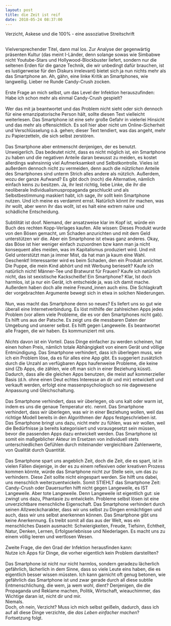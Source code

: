 ```yaml
---
layout: post
title: die Zeit ist reif
date: 2018-05-24 08:37:00
---
```


Verzicht, Askese und die 100% - eine assoziative Streitschrift<br><br>

Vielversprechender Titel, dann mal los. Zur Analyse der gegenwärtig präsenten Kultur (das meint I-Länder, denn solange sowas wie Simbabwe nicht Youtube-Stars und Hollywood-Blockbuster liefert, sondern nur die seltenen Erden für die ganze Technik, die wir unbedingt dafür brauchen, ist es lustigerweise für den Diskurs irrelevant) bietet sich ja nun nichts mehr als das Smartphone an. Ah, gähn, eine linke Kritik an Smartphones, wie langweilig. Lieber ne Runde Candy-Crush zocken.<br><br>
Erste Frage an mich selbst, um das Level der Infektion herauszufinden: <br>
Habe ich schon mehr als einmal Candy-Crush gespielt?<br><br>
Wer das mit ja beantwortet und das Problem nicht sieht oder sich dennoch für eine emanzipatorische Person hält, sollte diesen Text vielleicht weiterlesen. Das Smartphone ist eine sehr große Gefahr in vielerlei Hinsicht und das mehr als offensichtlich. Es soll hier aber nicht um Online-Sicherheit und Verschlüsselung  o.ä. gehen; dieser Text tendiert, was das angeht, mehr zu Papierzetteln, die sich selbst zerstören.<br><br> Das Smartphone aber entmenscht denjenigen, der es benutzt. Unweigerlich. Das bedeutet nicht, dass es nicht möglich ist, ein Smartphone zu haben und die negativen Anteile daran bewusst zu meiden, es kostet allerdings wahnsinnig viel Aufmerksamkeit und Selbstkontrolle. Vieles ist außerdem dennoch nicht zu vermeiden, denn auch die *nützlichen* Anteile des Smartphones sind unterm Strich alles andere als nützlich. Außerdem, wozu der ganze Aufwand? Es gibt doch (noch) die Alternative, nämlich einfach keins zu besitzen. Ja, ihr lest richtig, liebe Linke, die ihr die neoliberale Individualismuspropaganda geschluckt und als Selbstbestimmung maskiert habt, ich sage, ihr sollt kein Smartphone nutzen. Und ich meine es verdammt ernst. Natürlich könnt ihr machen, was ihr wollt, aber wenn ihr das wollt, ist es halt eine extrem naive und schädliche Entscheidung. <br><br>
Subtilität ist doof. Niemand, der ansatzweise klar im Kopf ist, würde ein Buch des rechten Kopp-Verlages kaufen. Alle wissen: Dieses Produkt wurde von den Bösen gemacht, um Schaden anzurichten und mit dem Geld unterstützen wir die. 
Aber ein Smartphone ist etwas ganz anderes. Okay, das Böse ist hier weniger einfach zuzuordnen bzw kann man ja nicht konsequent alles meiden, was im Kapitalismus produziert wird. Und mit Geld unterstützt man ja immer Mist, da hat man ja kaum eine Wahl. Geschenkt! Interessanter wird es beim Schaden, den ein Produkt anrichtet. Die Puppe, die mein Kind abhört und mit Werbung berieselt? Kaufe ich natürlich nicht! Männer-Tee und Bratwurst für Frauen? Kaufe ich natürlich nicht, das ist sexistische Kackscheiße! Ein Smartphone? Klar, Ist doch harmlos, ist ja nur ein Gerät, ich entscheide ja, was ich damit mache. Außerdem haben doch alle meine Freund\_innen auch eins. Die Schlagkraft der vorgebrachten Argumente bewegt sich in etwa in solchen Niederungen.<br><br>
Nun, was macht das Smartphone denn so neues? Es liefert uns so gut wie überall eine Internetverbindung. Es löst mithilfe der zahlreichen Apps jedes Problem (vor allem viele Probleme, die es vor den Smartphones nicht gab). Es hilft uns aus der Patsche. Es zeigt uns die messbaren Daten der Umgebung und unserer selbst. Es hilft gegen Langeweile. Es beantwortet alle Fragen, die wir haben. Es kommuniziert mit uns. <br><br>
*Nichts* davon ist ein Vorteil. Dass Dinge einfacher zu werden scheinen, hat einen hohen Preis, nämlich totale Abhängigkeit von einem Gerät und völlige Entmündigung. Das Smartphone verhindert, dass ich überlegen muss, wie ich ein Problem löse, da es für alles eine App gibt. Es suggeriert zusätzlich durch die Unzahl an verfügbaren Apps haufenweise Probleme, die keine sind (Zb Apps, die zählen, wie oft man sich in einer Beziehung küsst). Dadurch, dass alle die gleichen Apps benutzen, die meist auf kommerzieller Basis (d.h. ohne einen Deut echtes Interesse an dir und mir) entwickelt und verkauft werden, erfolgt eine massenpsychologisch so nie dagewesene Anpassung und Gleichschaltung. <br><br>
Das Smartphone verhindert, dass wir überlegen, ob uns kalt oder warm ist, indem es uns die genaue Temperatur etc. nennt. Das Smartphone verhindert, dass wir überlegen, was wir in einer Beziehung wollen, weil das richtige Modell bereits in den Algorithmen der Apps festgeschrieben ist. Das Smartphone bringt uns dazu, nicht mehr zu fühlen, was wir wollen, weil die Bedürfnisse ja bereits kategorisiert und vorausgesetzt sein müssen, bevor die passenden Apps dazu entwickelt werden. Das Smartphone ist somit ein maßgeblicher Akteur im Ersetzen von individuell stets unterschiedlichen Gefühlen durch miteinander vergleichbare Zahlenwerte, von Qualität durch Quantität. <br><br>
Das Smartphone spart uns angeblich Zeit, doch die Zeit, die es spart, ist in vielen Fällen diejenige, in der es zu einem reflexiven oder kreativen Prozess kommen könnte, würde das Smartphone nicht zur Stelle sein, um das zu verhindern. Diese Zeit sollte nicht eingespart werden. Sie hilft uns dabei, uns menschlich weiterzuentwickeln. Somit STIEHLT das Smartphone Zeit: Candy-Crush oder Dauersurfen hilft nicht gegen Langeweile, es IST Langeweile. Aber tote Langeweile. Denn Langeweile ist eigentlich gut: sie zwingt uns dazu, Phantasie zu entwickeln. Probleme selbst lösen ist eine unverzichtbare menschliche Eigenschaft. Das Smartphone verhindert durch seinen Allzweckcharakter, dass wir uns selbst zu Dingen ermächtigen und auch, dass wir uns selbst anerkennen können. Das Smartphone gibt uns keine Anerkennung. Es treibt somit all das aus der Welt, was ein menschliches Dasein ausmacht: Schwierigkeiten, Freude, Tiefsinn, Echtheit, Natur, Denken, Lernen, Erfolgserlebnisse und Niederlagen. Es macht uns zu einem völlig leeren und wertlosen Wesen. <br><br>
Zweite Frage, die den Grad der Infektion herausfinden kann:<br>
           Nutze ich Apps für Dinge, die vorher eigentlich kein Problem darstellten?<br><br>
Das Smartphone ist nicht nur nicht harmlos, sondern geradezu lächerlich gefährlich, lächerlich in dem Sinne, dass so viele Leute eins haben, die es eigentlich besser wissen müssten. Ich kann garnicht oft genug betonen, wie gefährlich das Smartphone ist und zwar gerade durch all diese subtile Entmenschlichung, die wem, ja wem wohl, dient? Denjenigen, die die Propaganda und Reklame machen, Politik, Wirtschaft, wieauchimmer, das Wichtige daran ist, nicht dir und mir. <br>Niemals.<br>
Doch, oh nein, Verzicht? Muss ich mich selbst geißeln, dadurch, dass ich auf all diese Dinge verzichte, die *das Leben einfacher machen*?<br>
Fortsetzung folgt.
